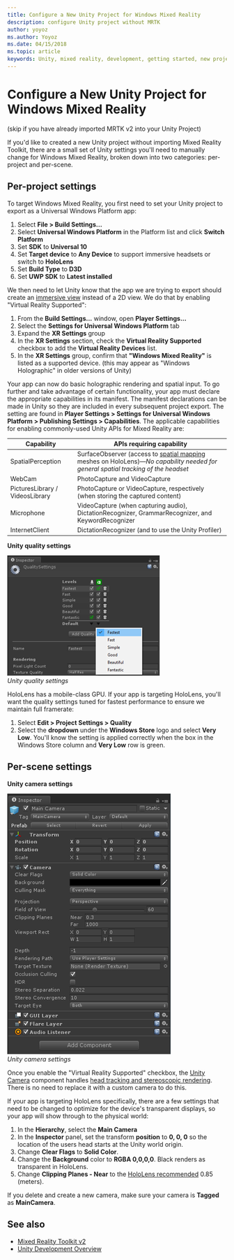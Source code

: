```yaml
---
title: Configure a New Unity Project for Windows Mixed Reality 
description: configure Unity project without MRTK
author: yoyoz
ms.author: Yoyoz
ms.date: 04/15/2018
ms.topic: article
keywords: Unity, mixed reality, development, getting started, new project
---
```



# Configure a New Unity Project for Windows Mixed Reality 

(skip if you have already imported MRTK v2 into your Unity Project)

If you'd like to created a new Unity project without importing Mixed Reality Toolkit, there are a small set of Unity settings you'll need to manually change for Windows Mixed Reality, broken down into two categories: per-project and per-scene.

## Per-project settings

To target Windows Mixed Reality, you first need to set your Unity project to export as a Universal Windows Platform app:
1. Select **File > Build Settings...**
2. Select **Universal Windows Platform** in the Platform list and click **Switch Platform**
3. Set **SDK** to **Universal 10**
4. Set **Target device** to **Any Device** to support immersive headsets or switch to **HoloLens**
5. Set **Build Type** to **D3D**
6. Set **UWP SDK** to **Latest installed**

We then need to let Unity know that the app we are trying to export should create an [immersive view](app-views.md) instead of a 2D view. We do that by enabling "Virtual Reality Supported":
1. From the **Build Settings...** window, open **Player Settings...**
2. Select the **Settings for Universal Windows Platform** tab
3. Expand the **XR Settings** group
4. In the **XR Settings** section, check the **Virtual Reality Supported** checkbox to add the **Virtual Reality Devices** list.
5. In the **XR Settings** group, confirm that **"Windows Mixed Reality"** is listed as a supported device. (this may appear as "Windows Holographic" in older versions of Unity)

Your app can now do basic holographic rendering and spatial input. To go further and take advantage of certain functionality, your app must declare the appropriate capabilities in its manifest. The manifest declarations can be made in Unity so they are included in every subsequent project export. The setting are found in **Player Settings > Settings for Universal Windows Platform > Publishing Settings > Capabilities**. The applicable capabilities for enabling commonly-used Unity APIs for Mixed Reality are:

|  Capability  |  APIs requiring capability | 
|----------|----------|
|  SpatialPerception  |  SurfaceObserver (access to [spatial mapping](spatial-mapping.md) meshes on HoloLens)&mdash;*No capability needed for general spatial tracking of the headset* | 
|  WebCam  |  PhotoCapture and VideoCapture | 
|  PicturesLibrary / VideosLibrary  |  PhotoCapture or VideoCapture, respectively (when storing the captured content) | 
|  Microphone  |  VideoCapture (when capturing audio), DictationRecognizer, GrammarRecognizer, and KeywordRecognizer | 
|  InternetClient  |  DictationRecognizer (and to use the Unity Profiler) | 

**Unity quality settings**

![Unity quality settings](images/unityqualitysettings-350px.png)<br>
*Unity quality settings*

HoloLens has a mobile-class GPU. If your app is targeting HoloLens, you'll want the quality settings tuned for fastest performance to ensure we maintain full framerate:
1. Select **Edit > Project Settings > Quality**
2. Select the **dropdown** under the **Windows Store** logo and select **Very Low**. You'll know the setting is applied correctly when the box in the Windows Store column and **Very Low** row is green.

## Per-scene settings

**Unity camera settings**

![Unity camera settings](images/Unitycamerasettings.png)<br>
*Unity camera settings*

Once you enable the "Virtual Reality Supported" checkbox, the [Unity Camera](camera-in-unity.md) component handles [head tracking and stereoscopic rendering](rendering.md). There is no need to replace it with a custom camera to do this.

If your app is targeting HoloLens specifically, there are a few settings that need to be changed to optimize for the device's transparent displays, so your app will show through to the physical world:
1. In the **Hierarchy**, select the **Main Camera**
2. In the **Inspector** panel, set the transform **position** to **0, 0, 0** so the location of the users head starts at the Unity world origin.
3. Change **Clear Flags** to **Solid Color**.
4. Change the **Background** color to **RGBA 0,0,0,0**. Black renders as transparent in HoloLens.
5. Change **Clipping Planes - Near** to the [HoloLens recommended](camera-in-unity.md#clip-planes) 0.85 (meters).

If you delete and create a new camera, make sure your camera is **Tagged** as **MainCamera**.


## See also
* [Mixed Reality Toolkit v2](mrtk-getting-started.md)
* [Unity Development Overview](unity-development-overview.md)
